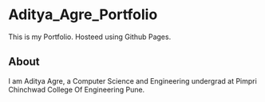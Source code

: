 # Aditya_Agre_Portfolio
This is my Portfolio. Hosteed using Github Pages.

## About 
I am Aditya Agre, a Computer Science and Engineering undergrad at Pimpri Chinchwad College Of Engineering Pune.


